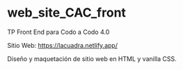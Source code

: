 # web_site_CAC_front
TP Front End para Codo a Codo 4.0

Sitio Web: https://lacuadra.netlify.app/

Diseño y maquetación de sitio web en HTML y vanilla CSS.